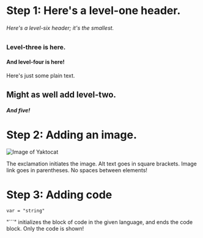 # Step 1: Here's a level-one header.

###### Here's a level-six header; it's the smallest. 

### Level-three is here.
#### And level-four is here!

Here's just some plain text. 
## Might as well add level-two.
##### And five!

# Step 2: Adding an image.

![Image of Yaktocat](https://octodex.github.com/images/yaktocat.png)

The exclamation initiates the image. Alt text goes in square brackets. Image link goes in parentheses. 
No spaces between elements!

# Step 3: Adding code
```python3
var = "string"
```
"```" initializes the block of code in the given language, and ends the code block. 
Only the code is shown!
